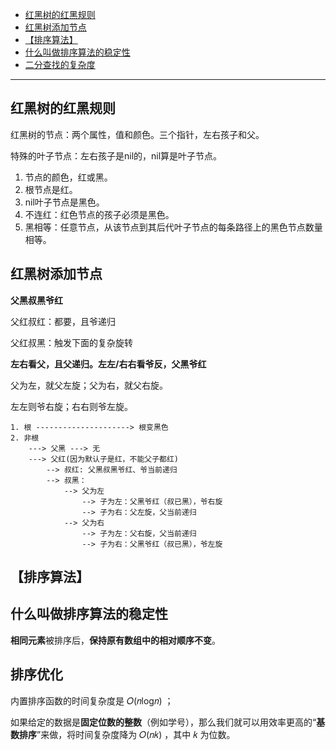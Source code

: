 - [红黑树的红黑规则](#红黑树的红黑规则)
- [红黑树添加节点](#红黑树添加节点)
- [【排序算法】](#排序算法)
- [什么叫做排序算法的稳定性](#什么叫做排序算法的稳定性)
- [二分查找的复杂度](#二分查找的复杂度)


---
## 红黑树的红黑规则

红黑树的节点：两个属性，值和颜色。三个指针，左右孩子和父。

特殊的叶子节点：左右孩子是nil的，nil算是叶子节点。

1. 节点的颜色，红或黑。
2. 根节点是红。
3. nil叶子节点是黑色。
4. 不连红：红色节点的孩子必须是黑色。
5. 黑相等：任意节点，从该节点到其后代叶子节点的每条路径上的黑色节点数量相等。

## 红黑树添加节点

**父黑叔黑爷红**

父红叔红：都要，且爷递归

父红叔黑：触发下面的复杂旋转

**左右看父，且父递归。左左/右右看爷反，父黑爷红**

父为左，就父左旋；父为右，就父右旋。

左左则爷右旋；右右则爷左旋。
```
1. 根 ---------------------> 根变黑色
2. 非根
    ---> 父黑 ---> 无
    ---> 父红(因为默认子是红，不能父子都红)
        --> 叔红: 父黑叔黑爷红、爷当前递归
        --> 叔黑：
            --> 父为左
                --> 子为左：父黑爷红（叔已黑），爷右旋
                --> 子为右：父左旋，父当前递归
            --> 父为右
                --> 子为左：父右旋，父当前递归
                --> 子为右：父黑爷红（叔已黑），爷左旋
```

## 【排序算法】
## 什么叫做排序算法的稳定性

**相同元素**被排序后，**保持原有数组中的相对顺序不变**。

## 排序优化

内置排序函数的时间复杂度是 𝑂(𝑛log⁡𝑛) ；



如果给定的数据是**固定位数的整数**（例如学号），那么我们就可以用效率更高的“**基数排序**”来做，将时间复杂度降为 𝑂(𝑛𝑘) ，其中 𝑘 为位数。
